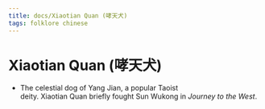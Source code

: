 ```yaml
---
title: docs/Xiaotian Quan (哮天犬)
tags: folklore chinese
---
```


# Xiaotian Quan (哮天犬)
- The celestial dog of Yang Jian, a popular Taoist  
	deity. Xiaotian Quan briefly fought Sun Wukong in _Journey to the West_.